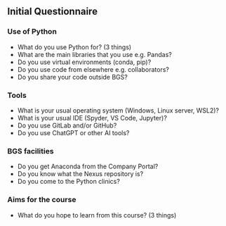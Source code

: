 ## Initial Questionnaire

### Use of Python

+ What do you use Python for? (3 things)
+ What are the main libraries that you use e.g. Pandas?
+ Do you use virtual environments (conda, pip)?
+ Do you use code from elsewhere e.g. collaborators?
+ Do you share your code outside BGS?

### Tools

+ What is your usual operating system (Windows, Linux server, WSL2)?
+ What is your usual IDE (Spyder, VS Code, Jupyter)?
+ Do you use GitLab and/or GitHub?
+ Do you use ChatGPT or other AI tools?

### BGS facilities

+ Do you get Anaconda from the Company Portal?
+ Do you know what the Nexus repository is?
+ Do you come to the Python clinics?

### Aims for the course

+ What do you hope to learn from this course?  (3 things)